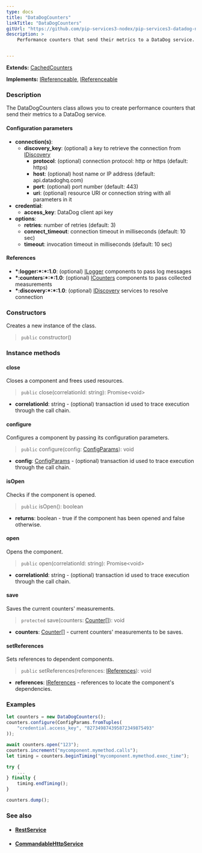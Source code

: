```yaml
---
type: docs
title: "DataDogCounters"
linkTitle: "DataDogCounters"
gitUrl: "https://github.com/pip-services3-nodex/pip-services3-datadog-nodex"
description: >
    Performance counters that send their metrics to a DataDog service.


---
```


**Extends:** [CachedCounters](../../../rpc/services/rest_client)

**Implements:** [IReferenceable](../../../commons/refer/ireferenceable), [IReferenceable](../../../commons/run/iopenable)

### Description
The DataDogCounters class allows you to create performance counters that send their metrics to a DataDog service.


#### Configuration parameters

- **connection(s)**:           
  - **discovery_key**: (optional) a key to retrieve the connection from [IDiscovery](../../../components/connect/idiscovery)
    - **protocol**: (optional) connection protocol: http or https (default: https)
    - **host**: (optional) host name or IP address (default: api.datadoghq.com)
    - **port**: (optional) port number (default: 443)
    - **uri**: (optional) resource URI or connection string with all parameters in it
- **credential**:
    - **access_key**: DataDog client api key
- **options**:
  - **retries**: number of retries (default: 3)
  - **connect_timeout**: connection timeout in milliseconds (default: 10 sec)
  - **timeout**: invocation timeout in milliseconds (default: 10 sec)



#### References

- **\*:logger:\*:\*:1.0**: (optional) [ILogger](../../../components/log/ilogger) components to pass log messages
- **\*:counters:\*:\*:1.0**: (optional) [ICounters](../../../components/count/icounters) components to pass collected measurements
- **\*:discovery:\*:\*:1.0**: (optional) [IDiscovery](../../../components/connect/idiscovery) services to resolve connection

### Constructors
Creates a new instance of the class.

> `public` constructor()


### Instance methods

#### close
Closes a component and frees used resources.

> `public` close(correlationId: string): Promise\<void\>

- **correlationId**: string - (optional) transaction id used to trace execution through the call chain.


#### configure
Configures a component by passing its configuration parameters.

> `public` configure(config: [ConfigParams](../../../commons/config/config_params)): void

- **config**: [ConfigParams](../../../commons/config/config_params) - (optional) transaction id used to trace execution through the call chain.

#### isOpen
Checks if the component is opened.

> `public` isOpen(): boolean

- **returns**: boolean - true if the component has been opened and false otherwise.


#### open
Opens the component.

> `public` open(correlationId: string): Promise\<void\>

- **correlationId**: string - (optional) transaction id used to trace execution through the call chain.


#### save
Saves the current counters' measurements.

> `protected` save(counters: [Counter[]](../../../components/count/counter)): void

- **counters**: [Counter[]](../../../components/count/counter) - current counters' measurements to be saves.


#### setReferences
Sets references to dependent components.

> `public` setReferences(references: [IReferences](../../../commons/refer/ireferences)): void

- **references**: [IReferences](../../../commons/refer/ireferences) - references to locate the component's dependencies.


### Examples

```typescript
let counters = new DataDogCounters();
counters.configure(ConfigParams.fromTuples(
    "credential.access_key", "827349874395872349875493"
));

await counters.open("123");
counters.increment("mycomponent.mymethod.calls");
let timing = counters.beginTiming("mycomponent.mymethod.exec_time");

try {
    ...
} finally {
    timing.endTiming();
}

counters.dump();
```


### See also
- #### [RestService](../../../rpc/services/rest_service)
- #### [CommandableHttpService](../../../rpc/services/commandable_http_service)
